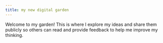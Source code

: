 ```yaml
---
title: my new digital garden
---
```

Welcome to my garden! This is where I explore my ideas and share them publicly so others can read and provide feedback to help me improve my thinking.
